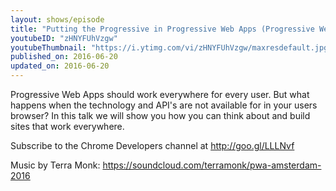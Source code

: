 ```yaml
---
layout: shows/episode
title: "Putting the Progressive in Progressive Web Apps (Progressive Web App Summit 2016)"
youtubeID: "zHNYFUhVzgw"
youtubeThumbnail: "https://i.ytimg.com/vi/zHNYFUhVzgw/maxresdefault.jpg"
published_on: 2016-06-20
updated_on: 2016-06-20
---
```


Progressive Web Apps should work everywhere for every user. But what happens when the technology and API's are not available for in your users browser? In this talk we will show you how you can think about and build sites that work everywhere.

Subscribe to the Chrome Developers channel at http://goo.gl/LLLNvf

Music by Terra Monk: https://soundcloud.com/terramonk/pwa-amsterdam-2016
